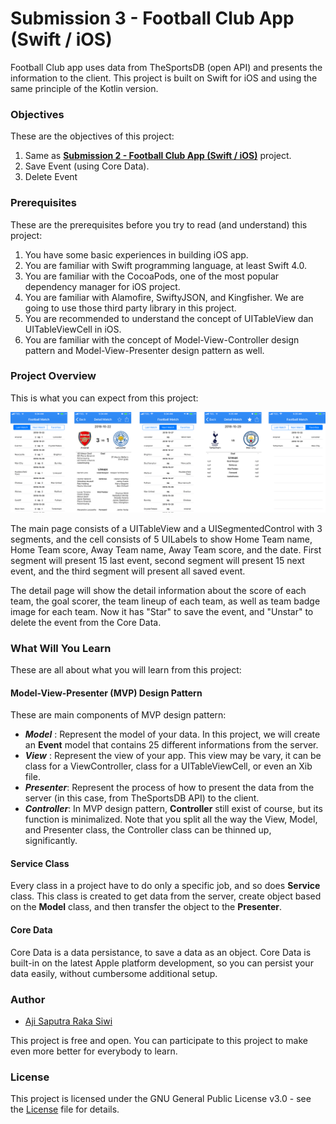 # **Submission 3 - Football Club App (Swift / iOS)**

Football Club app uses data from TheSportsDB (open API) and presents the information to the client. This project is built on Swift for iOS and using the same principle of the Kotlin version. 

### **Objectives**
These are the objectives of this project:
1. Same as **[Submission 2 - Football Club App (Swift / iOS)](https://github.com/Ajisaputrars/Submission-2-Football-Match-Schedule-App-Swift-iOS)** project.
2. Save Event (using Core Data).
3. Delete Event

### **Prerequisites**
These are the prerequisites before you try to read (and understand) this project:
1. You have some basic experiences in building iOS app.
2. You are familiar with Swift programming language, at least Swift 4.0. 
3. You are familiar with the CocoaPods, one of the most popular dependency manager for iOS project.
4. You are familiar with Alamofire, SwiftyJSON, and Kingfisher. We are going to use those third party library in this project.
4. You are recommended to understand the concept of UITableView dan UITableViewCell in iOS.
5. You are familiar with the concept of Model-View-Controller design pattern and Model-View-Presenter design pattern as well.

### **Project Overview**
This is what you can expect from this project:

![Screenshot from Submission 1](https://github.com/Ajisaputrars/Submission-3-Football-Match-Schedule-App-Swift-iOS/blob/master/IMG.png)

The main page consists of a UITableView and a UISegmentedControl with 3 segments, and the cell consists of 5 UILabels to show Home Team name, Home Team score, Away Team name, Away Team score, and the date. First segment will present 15 last event, second segment will present 15 next event, and the third segment will present all saved event.

The detail page will show the detail information about the score of each team, the goal scorer, the team lineup of each team, as well as team badge image for each team. Now it has "Star" to save the event, and "Unstar" to delete the event from the Core Data.

### **What Will You Learn**
These are all about what you will learn from this project:
#### **Model-View-Presenter (MVP) Design Pattern**
These are main components of MVP design pattern: 
- **_Model_** : Represent the model of your data. In this project, we will create an **Event** model that contains 25 different informations from the server.
- **_View_** : Represent the view of your app. This view may be vary, it can be class for a ViewController, class for a UITableViewCell, or even an Xib file.
- **_Presenter_**: Represent the process of how to present the data from the server (in this case, from TheSportsDB API) to the client.
- **_Controller_**: In MVP design pattern, **Controller** still exist of course, but its function is minimalized. Note that you split all the way the View, Model, and Presenter class, the Controller class can be thinned up, significantly.

#### **Service Class**
Every class in a project have to do only a specific job, and so does **Service** class. This class is created to get data from the server, create object based on the **Model** class, and then transfer the object to the **Presenter**.

#### **Core Data**
Core Data is a data persistance, to save a data as an object. Core Data is built-in on the latest Apple platform development, so you can persist your data easily, without cumbersome additional setup.

### **Author**

* [Aji Saputra Raka Siwi](https://github.com/Ajisaputrars)

This project is free and open. You can participate to this project to make even more better for everybody to learn.

### **License**
This project is licensed under the GNU General Public License v3.0 - see the [License](https://github.com/Ajisaputrars/Submission-3-Football-Match-Schedule-App-Swift-iOS/blob/master/LICENSE) file for details.
